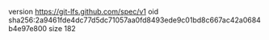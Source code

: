 version https://git-lfs.github.com/spec/v1
oid sha256:2a9461fde4dc77d5dc71057aa0fd8493ede9c01bd8c667ac42a0684b4e97e800
size 182
